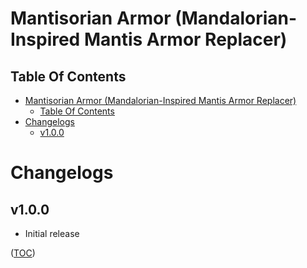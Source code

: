 Mantisorian Armor (Mandalorian-Inspired Mantis Armor Replacer)
==============================================================

Table Of Contents
-----------------
- [Mantisorian Armor (Mandalorian-Inspired Mantis Armor Replacer)](#mantisorian-armor-mandalorian-inspired-mantis-armor-replacer)
    - [Table Of Contents](#table-of-contents)
- [Changelogs](#changelogs)
    - [v1.0.0](#v100)


Changelogs
==========

v1.0.0
------
- Initial release

([TOC](#table-of-contents))
